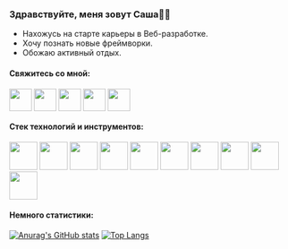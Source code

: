 ### Здравствуйте, меня зовут Саша🖖🏼
- Нахожусь на старте карьеры в Веб-разработке.
- Хочу познать новые фреймворки.
- Обожаю активный отдых.
#### Свяжитесь со мной:
<a href="mailto: alexgrichenok@icloud.com" target="blank"><img align="center" src="https://user-images.githubusercontent.com/74908494/132295400-8f573c39-2cae-4bb3-97c2-a96a01241e51.png" alt="" height="40" width="40" /></a>
<a href="https://www.facebook.com/profile.php?id=100010777031212" target="blank"><img align="center" src="https://user-images.githubusercontent.com/74908494/132295297-09924991-48d8-4378-bb5e-dc6123600b09.png" alt="" height="40" width="40" /></a>
<a href="https://www.linkedin.com/in/aleksandr-grichenok/" target="blank"><img align="center" src="https://cdn.jsdelivr.net/npm/simple-icons@3.0.1/icons/linkedin.svg" alt="" height="40" width="40" /></a>
<a href="https://www.instagram.com/alexgrichenok/?r=nametag" target="blank"><img align="center" src="https://user-images.githubusercontent.com/74908494/132295300-95d10954-77a2-4e66-96e3-6ee8b7b40624.png" alt="" height="40" width="40" /></a>
<a href="https://t.me/alexsander_grichenok" target="blank"><img align="center" src="https://user-images.githubusercontent.com/74908494/132295456-20d5c40f-565c-4dd4-8612-0aee05f9a440.png" alt="" height="40" width="40" /></a> 

#### Стек технологий и инструментов:
<div>
<img src="https://user-images.githubusercontent.com/74908494/132122426-ee2d7224-4df3-4ad1-b9dd-15ce3ce300e8.png" width="50" />
<img src="https://user-images.githubusercontent.com/74908494/132122429-bbd7b987-fd27-43a3-847e-04cd5855498c.png" width="50" />
<img src="https://user-images.githubusercontent.com/74908494/132122762-6f12bf25-9b8e-4047-af60-56a16a6ff728.png" width="50" />
<img src="https://user-images.githubusercontent.com/74908494/132122724-7e2ece02-060b-4ae8-b04d-afea2c07b9de.png" width="50" />
<img src="https://user-images.githubusercontent.com/74908494/132122432-6668205a-f0c0-4ccf-8e46-bb06ac90ef72.png" width="50" />
<img src="https://user-images.githubusercontent.com/74908494/132122694-b3ca8974-aa47-49e9-b850-0018e58340ec.png" width="50" />
<img src="https://user-images.githubusercontent.com/74908494/132122992-3fe7fa3b-d498-40b0-bffa-8469efb0a2d0.png" width="50" />
<img src="https://user-images.githubusercontent.com/74908494/132122947-5747a5ad-eb60-4d18-9003-357c84fa8af9.png" width="50" />
<img src="https://user-images.githubusercontent.com/74908494/132122909-65ca745e-9312-4fdf-a6ef-687e59ae2910.png" width="50" />
<img src="https://user-images.githubusercontent.com/74908494/132122864-02b4dc22-1de3-4bdb-8050-7b96c352e516.png" width="50" />
</div>

#### Немного статистики:

[![Anurag's GitHub stats](https://github-readme-stats.vercel.app/api?username=AliaksandrHrychonak)](https://github.com/anuraghazra/github-readme-stats)
[![Top Langs](https://github-readme-stats.vercel.app/api/top-langs/?username=AliaksandrHrychonak&layout=compact)](https://github.com/anuraghazra/github-readme-stats)
